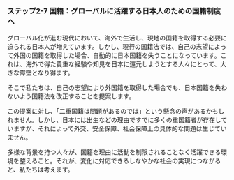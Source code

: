 ### ステップ2-7 国籍：グローバルに活躍する日本人のための国籍制度へ

グローバル化が進む現代において、海外で生活し、現地の国籍を取得する必要に迫られる日本人が増えています。しかし、現行の国籍法では、自己の志望によって外国の国籍を取得した場合、自動的に日本国籍を失うことになっています。これは、海外で得た貴重な経験や知見を日本に還元しようとする人々にとって、大きな障壁となり得ます。

そこで私たちは、自己の志望により外国籍を取得した場合でも、日本国籍を失わないよう国籍法を改正することを提案します。

この提案に対し、「二重国籍は問題があるのでは」という懸念の声があるかもしれません。しかし、日本には出生などの理由ですでに多くの重国籍者が存在していますが、それによって外交、安全保障、社会保障上の具体的な問題は生じていません。

多様な背景を持つ人々が、国籍を理由に活動を制限されることなく活躍できる環境を整えること。それが、変化に対応できるしなやかな社会の実現につながると、私たちは考えます。
